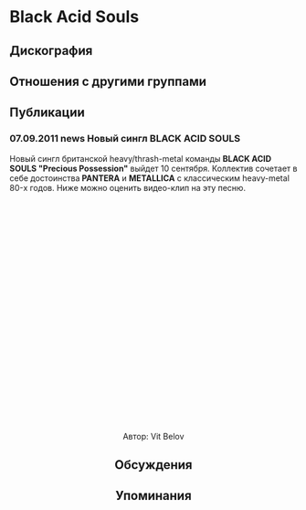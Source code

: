 # Black Acid Souls



## Дискография


## Отношения с другими группами


## Публикации

### 07.09.2011 news Новый сингл BLACK ACID SOULS

<P>Новый сингл британской heavy/thrash-metal команды <STRONG>BLACK ACID SOULS "Precious Possession"</STRONG> выйдет 10 сентября. Коллектив сочетает в себе достоинства<STRONG> PANTERA</STRONG> и <STRONG>METALLICA</STRONG> с классическим heavy-metal 80-х годов. Ниже&nbsp;можно оценить видео-клип на эту песню.</P>
<P><center><object style="height: 390px; width: 640px"><param name="movie" value="http://www.youtube.com/v/DmOLG9fR9C0?version=3"><param name="allowFullScreen" value="true"><param name="allowScriptAccess" value="always"><embed src="http://www.youtube.com/v/DmOLG9fR9C0?version=3" type="application/x-shockwave-flash" allowfullscreen="true" allowScriptAccess="always" width="640" height="390"></object></P>
Автор: Vit Belov


## Обсуждения


## Упоминания

